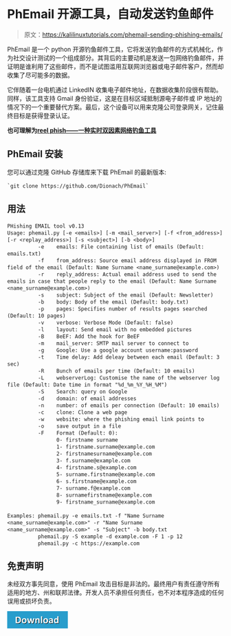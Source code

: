 # PhEmail 开源工具，自动发送钓鱼邮件

> 原文：<https://kalilinuxtutorials.com/phemail-sending-phishing-emails/>

PhEmail 是一个 python 开源钓鱼邮件工具，它将发送钓鱼邮件的方式机械化，作为社交设计测试的一个组成部分。其背后的主要动机是发送一包网络钓鱼邮件，并证明是谁利用了这些邮件，而不是试图滥用互联网浏览器或电子邮件客户，然而却收集了尽可能多的数据。

它伴随着一台电机通过 LinkedIN 收集电子邮件地址，在数据收集阶段很有帮助。同样，该工具支持 Gmail 身份验证，这是在目标区域抵制源电子邮件或 IP 地址的情况下的一个重要替代方案。最后，这个设备可以用来克隆公司登录网关，记住最终目标是获得登录认证。

**也可理解为[reel phish——一种实时双因素网络钓鱼工具](https://kalilinuxtutorials.com/reelphish-phishing-tool/)**

## **PhEmail 安装**

您可以通过克隆 GitHub 存储库来下载 PhEmail 的最新版本:

```
`git clone https://github.com/Dionach/PhEmail` 
```

## **用法**

```
PHishing EMAIL tool v0.13
Usage: phemail.py [-e <emails>] [-m <mail_server>] [-f <from_address>] [-r <replay_address>] [-s <subject>] [-b <body>]
          -e    emails: File containing list of emails (Default: emails.txt)
          -f    from_address: Source email address displayed in FROM field of the email (Default: Name Surname <name_surname@example.com>)
          -r    reply_address: Actual email address used to send the emails in case that people reply to the email (Default: Name Surname <name_surname@example.com>)
          -s    subject: Subject of the email (Default: Newsletter)
          -b    body: Body of the email (Default: body.txt)
          -p    pages: Specifies number of results pages searched (Default: 10 pages)
          -v    verbose: Verbose Mode (Default: false)
          -l    layout: Send email with no embedded pictures 
          -B    BeEF: Add the hook for BeEF
          -m    mail_server: SMTP mail server to connect to
          -g    Google: Use a google account username:password
          -t    Time delay: Add deleay between each email (Default: 3 sec)
          -R    Bunch of emails per time (Default: 10 emails)
          -L    webserverLog: Customise the name of the webserver log file (Default: Date time in format "%d_%m_%Y_%H_%M")
          -S    Search: query on Google
          -d    domain: of email addresses
          -n    number: of emails per connection (Default: 10 emails)
          -c    clone: Clone a web page
          -w    website: where the phishing email link points to
          -o    save output in a file
          -F    Format (Default: 0): 
                0- firstname surname
                1- firstname.surname@example.com
                2- firstnamesurname@example.com
                3- f.surname@example.com
                4- firstname.s@example.com
                5- surname.firstname@example.com
                6- s.firstname@example.com
                7- surname.f@example.com
                8- surnamefirstname@example.com
                9- firstname_surname@example.com 

Examples: phemail.py -e emails.txt -f "Name Surname <name_surname@example.com>" -r "Name Surname <name_surname@example.com>" -s "Subject" -b body.txt
          phemail.py -S example -d example.com -F 1 -p 12
          phemail.py -c https://example.com 
```

## 免责声明 

未经双方事先同意，使用 PhEmail 攻击目标是非法的。最终用户有责任遵守所有适用的地方、州和联邦法律。开发人员不承担任何责任，也不对本程序造成的任何误用或损坏负责。

[![](img//d861a9096555aeb1980fc054015933d7.png)](https://github.com/Dionach/PhEmail)